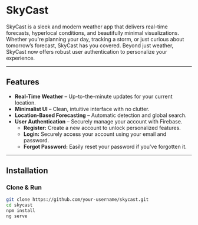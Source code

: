 # SkyCast

SkyCast is a sleek and modern weather app that delivers real-time forecasts, hyperlocal conditions, and beautifully minimal visualizations. Whether you're planning your day, tracking a storm, or just curious about tomorrow’s forecast, SkyCast has you covered. Beyond just weather, SkyCast now offers robust user authentication to personalize your experience.

---

## Features

- **Real-Time Weather** – Up-to-the-minute updates for your current location.
- **Minimalist UI** – Clean, intuitive interface with no clutter.
- **Location-Based Forecasting** – Automatic detection and global search.
- **User Authentication** – Securely manage your account with Firebase.
  - **Register:** Create a new account to unlock personalized features.
  - **Login:** Securely access your account using your email and password.
  - **Forgot Password:** Easily reset your password if you've forgotten it.

---

## Installation

### Clone & Run

```bash
git clone https://github.com/your-username/skycast.git
cd skycast
npm install
ng serve
```
